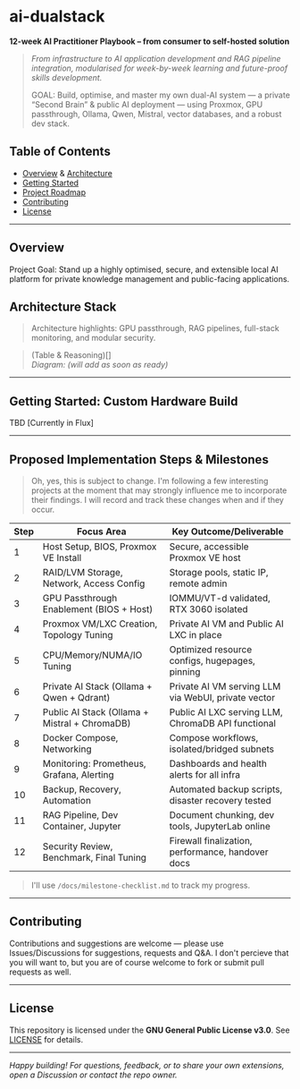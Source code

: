# ai-dualstack

**12-week AI Practitioner Playbook – from consumer to self-hosted solution**

> *From infrastructure to AI application development and RAG pipeline integration, modularised for week-by-week learning and future-proof skills development.*
>
> GOAL: Build, optimise, and master my own dual-AI system — a private “Second Brain” & public AI deployment — using Proxmox, GPU passthrough, Ollama, Qwen, Mistral, vector databases, and a robust dev stack.  
>  


## Table of Contents

- [Overview](#overview) & [Architecture](#architecture-key-components)
- [Getting Started](#getting-started-custom-hardware-build)
- [Project Roadmap](#proposed-implementation-steps--milestones)
- [Contributing](#contributing)
- [License](#license)

---

## Overview
Project Goal: Stand up a highly optimised, secure, and extensible local AI platform for private knowledge management and public-facing applications.

## **Architecture Stack**
> Architecture highlights: GPU passthrough, RAG pipelines, full-stack monitoring, and modular security.

> (Table & Reasoning)[\] \
> _*Diagram: (will add as soon as ready)*_

---

## Getting Started: Custom Hardware Build
<!--
> A core part of the decision maaking towards this system was remaining under a $AUD 2400 budget whilst having a configuration that delivers good local AI capabilities \& performance (aiming at 50-70+ tokens/second) while maintaining complete data privacy and requiring minimal maintenance overhead. The component choices therefore represent aiming to achieve the optimal balance of privacy, performance, scalability and operational simplicity. 

 - 1 X [Gigabyte B760 GAMING](https://www.gigabyte.com/Motherboard/B760-GAMING-X-DDR4-rev-10) X AX MB, B760, 4x DDR5, 3x PCI-E 4.0/3.0 x16, 3x M.2, 4x SATA3, 2x USB 3.2, 1x USB-C 3.2, DisplayPort 1.2, HDMI 2.0, ATX, WIFI 6E
 - 1 X [Intel Core i5 14400F](https://www.intel.com/content/www/us/en/products/sku/236777/intel-core-i5-processor-14400f-20m-cache-up-to-4-70-ghz/specifications.html) (Base:2.5GHz, Turbo:4.7GHz / 29.5MB / LGA1700 / 10 Core / 16 Threads / 65W / Raptor Lake Refresh)
  - 1 X [Thermalright Peerless Assassin 140 Black Dual Tower CPU Cooler](https://www.thermalright.com/product/peerless-assassin-140-black/), 120mm and 140mm Fan, Compatible with Intel 115X, 1200, 1700, 185X, 2011, 2066, AMD AM5
 - 2 X [G.Skill Flare X5 64GB (2x32GB) PC5-48000 (6000MHz) DDR5](https://www.gskill.com/products/1/165/396/Flare-X5-DDR5-AMD-EXPO), CL 36-36-36, 1.35V, Dual Channel Kit, Intel XMP 3.0 and EXPO Ready
 - 3 X [Crucial 1TB SSD](https://www.crucial.com/ssd/p3-plus/CT1000P3PSSD8), P3 Plus, M.2 2280 NVMe PCIe 4.0, Read up to 5,000MB/s, Write up to 3,600MB/s, 2M Hours MTBF, 220TBW
 - 1 X [MSI GeForce RTX 3060 VENTUS 2X 12G OC](https://www.msi.com/Graphics-Card/GeForce-RTX-3060-VENTUS-2X-12G-OC) (Boost: 1807MHz), 12GB GDDR6 (15000MHz), PCI-E 4.0, 3x DisplayPort 1.4a, 1x HDMI 2.1, Vented Backplate, TORX Fan

> **Begin at [`/docs/host-setup.md`](/docs/host-setup.md)** for the physical-to-virtualisation platform configurations.
--> TBD [Currently in Flux]
---

## Proposed Implementation Steps & Milestones
> Oh, yes, this is subject to change. I'm following a few interesting projects at the moment that may strongly influence me to incorporate their findings. I will record and track these changes when and if they occur.

| Step | Focus Area | Key Outcome/Deliverable |
| ----- | ----- | ----- |
| 1 | Host Setup, BIOS, Proxmox VE Install | Secure, accessible Proxmox VE host |
| 2 | RAID/LVM Storage, Network, Access Config | Storage pools, static IP, remote admin |
| 3 | GPU Passthrough Enablement (BIOS \+ Host) | IOMMU/VT-d validated, RTX 3060 isolated |
| 4 | Proxmox VM/LXC Creation, Topology Tuning | Private AI VM and Public AI LXC in place |
| 5 | CPU/Memory/NUMA/IO Tuning | Optimized resource configs, hugepages, pinning |
| 6 | Private AI Stack (Ollama \+ Qwen \+ Qdrant) | Private AI VM serving LLM via WebUI, private vector |
| 7 | Public AI Stack (Ollama \+ Mistral \+ ChromaDB) | Public AI LXC serving LLM, ChromaDB API functional |
| 8 | Docker Compose, Networking | Compose workflows, isolated/bridged subnets |
| 9 | Monitoring: Prometheus, Grafana, Alerting | Dashboards and health alerts for all infra |
| 10 | Backup, Recovery, Automation | Automated backup scripts, disaster recovery tested |
| 11 | RAG Pipeline, Dev Container, Jupyter | Document chunking, dev tools, JupyterLab online |
| 12 | Security Review, Benchmark, Final Tuning | Firewall finalization, performance, handover docs |

> I'll use `/docs/milestone-checklist.md` to track my progress.

---

## Contributing

Contributions and suggestions are welcome — please use Issues/Discussions for suggestions, requests and Q&A. I don't percieve that you will want to, but you are of course welcome to fork or submit pull requests as well.

---

## License

This repository is licensed under the **GNU General Public License v3.0**. See [LICENSE](LICENSE) for details.

---

*Happy building! For questions, feedback, or to share your own extensions, open a Discussion or contact the repo owner.*

